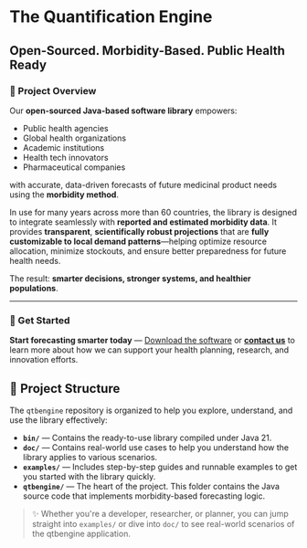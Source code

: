 # The Quantification Engine
## Open-Sourced. Morbidity-Based. Public Health Ready
### 📌 Project Overview

Our **open-sourced Java-based software library** empowers:

- Public health agencies  
- Global health organizations  
- Academic institutions  
- Health tech innovators  
- Pharmaceutical companies  

with accurate, data-driven forecasts of future medicinal product needs using the **morbidity method**.

In use for many years across more than 60 countries, the library is designed to integrate seamlessly with **reported and estimated morbidity data**. It provides **transparent**, **scientifically robust projections** that are **fully customizable to local demand patterns**—helping optimize resource allocation, minimize stockouts, and ensure better preparedness for future health needs.

The result: **smarter decisions, stronger systems, and healthier populations**.

---

### 🚀 Get Started

**Start forecasting smarter today** — [Download the software](#) or **[contact us](#)** to learn more about how we can support your health planning, research, and innovation efforts.
## 📁 Project Structure

The `qtbengine` repository is organized to help you explore, understand, and use the library effectively:

- **`bin/`** — Contains the ready-to-use library compiled under Java 21.
- **`doc/`** — Contains real-world use cases to help you understand how the library applies to various scenarios.
- **`examples/`** — Includes step-by-step guides and runnable examples to get you started with the library quickly.
- **`qtbengine/`** — The heart of the project. This folder contains the Java source code that implements morbidity-based forecasting logic.

> ✨ Whether you're a developer, researcher, or planner, you can jump straight into `examples/` or dive into `doc/` to see real-world scenarios of the qtbengine application.


